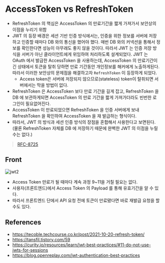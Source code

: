# AccessToken vs RefreshToken

- RefreshToken 의 핵심은 AccessToken 의 만료기간을 짧게 가져가서 보안상의 이점을 누리기 위함
- JWT 의 등장 배경은 세션 기반 인증 방식에서는, 인증을 위한 정보를 서버에 저장하고 인증할 때마다 DB 와의 통신을 했어야 했다. 매번 DB 와의 커넥션을 통해서 정보를 확인한다면 성능이 아무래도 좋지 않을 것이다. 따라서 JWT 는 인증 저장 방식을 서버가 아닌 클라이언트에게 위임하여 처리하도록 설계되었다. JWT 는 OAuth 에서 발급한 AccessToken 을 사용하는데, AccessToken 의 만료기간이 긴 상태에서 토큰을 탈취 당하면 만료 기간동안 개인정보를 해커에게 노출하게된다. 따라서 이러한 보안상의 문제점을 해결하고자 `RefreshToken` 이 등장하게 되었다.
  - Access token은 서버에 저장되지 않으므로(stateless) token이 탈취되면 서버에서는 막을 방법이 없다.
- RefreshToken 은 AccessToken 보다 만료 기간을 길게 잡고, RefreshToken 을 DB 에 보관하게되면 AccessToken 의 만료 기간을 짧게 가져가더라도 빈번한 로그인이 필요없어진다.
- AccessToken 이 만료되었으면 RefreshToken 을 인증 서버에게 보내 RefreshToken 을 확인하여 AccessToken 을 재 발급하는 형식이다.
- 따라서, JWT 의 방식과 세션 인증 방식의 장점을 혼합해서 사용한다고 보면된다. (물론 RefreshToken 자체를 DB 에 저장하기 때문에 완벽한 JWT 의 이점을 누릴 수는 없다.)

> [RFC-8725](https://datatracker.ietf.org/doc/html/rfc8725)

## Front

![jwt2](https://user-images.githubusercontent.com/47518272/162605349-5bfa7dcf-14f8-4101-84c8-df20a85b4949.png)

- Access Token 만료가 될 때마다 계속 과정 9~11을 거칠 필요는 없다.
- 사용자(프론트엔드)에서 Access Token 의 Payload 를 통해 유효기간을 알 수 있다.
- 따라서 프론트엔드 단에서 API 요청 전에 토큰이 만료됐다면 바로 재발급 요청을 할 수도 있다.

## References

- https://tecoble.techcourse.co.kr/post/2021-10-20-refresh-token/
- https://tansfil.tistory.com/59
- https://curity.io/resources/learn/jwt-best-practices/#11-do-not-use-jwts-for-sessions
- https://blog.openreplay.com/jwt-authentication-best-practices
